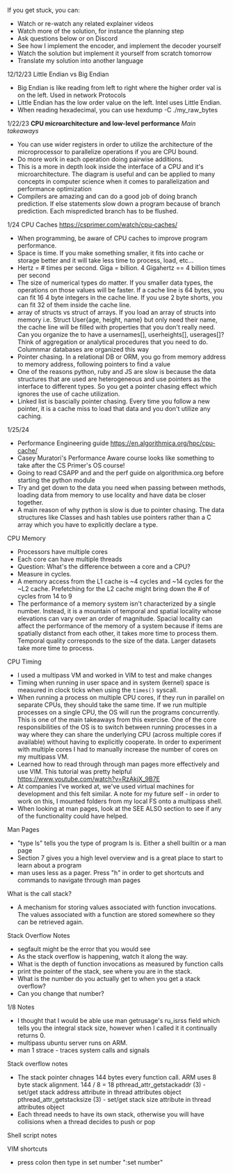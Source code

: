 If you get stuck, you can:

- Watch or re-watch any related explainer videos
- Watch more of the solution, for instance the planning step
- Ask questions below or on Discord
- See how I implement the encoder, and implement the decoder yourself
- Watch the solution but implement it yourself from scratch tomorrow
- Translate my solution into another language

12/12/23
Little Endian vs Big Endian
- Big Endian is like reading from left to right where the higher order 
val is on the left. Used in network Protocols
- Little Endian has the low order value on the left. Intel uses Little Endian.
- When reading hexadecimal, you can use hexdump -C ./my_raw_bytes

1/22/23
**CPU microarchitecture and low‑level performance**
*Main takeaways*
- You can use wider registers in order to utilize the architecture of 
the microprocessor to parallelize operations if you are CPU bound. 
- Do more work in each operation doing pairwise additions. 
- This is a more in depth look inside the interface of a CPU and it's microarchitecture. 
The diagram is useful and can be applied to many concepts in computer science when 
it comes to parallelization and performance optimization
- Compilers are amazing and can do a good job of doing branch prediction. If else 
statements slow down a program because of branch prediction. Each mispredicted 
branch has to be flushed.

1/24 CPU Caches https://csprimer.com/watch/cpu-caches/
- When programming, be aware of CPU caches to improve program performance.
- Space is time. If you make something smaller, it fits into cache or storage
better and it will take less time to process, load, etc...
- Hertz = # times per second. Giga = billion. 4 Gigahertz == 4 billion times per second
- The size of numerical types do matter. If you smaller data types, the operations
on those values will be faster. If a cache line is 64 bytes, you can fit 16 4 byte
integers in the cache line. If you use 2 byte shorts, you can fit 32 of them 
inside the cache line.
- array of structs vs struct of arrays. If you load an array of structs
into memory i.e. Struct User{age, height, name} but only need their name, 
the cache line will be filled with properties that you don't really need. 
Can you organize the to have a usernames[], userheights[], userages[]? Think 
of aggregation or analytical procedures that you need to do. Columnmar 
databases are organized this way
- Pointer chasing. In a relational DB or ORM, you go from memory address 
to memory address, following pointers to find a value
- One of the reasons python, ruby and JS are slow is because the data 
structures that are used are heterogeneous and use pointers as the interface
to different types. So you get a pointer chasing effect which ignores the use
of cache utilization.
- Linked list is bascially pointer chasing. Every time you follow a new pointer, 
it is a cache miss to load that data and you don't utilize any caching.

1/25/24
- Performance Engineering guide https://en.algorithmica.org/hpc/cpu-cache/
- Casey Muratori's Performance Aware course looks like something to take 
after the CS Primer's OS course!
- Going to read CSAPP and and the perf guide on algorithmica.org before starting
the python module
- Try and get down to the data you need when passing between methods, loading
data from memory to use locality and have data be closer together.
- A main reason of why python is slow is due to pointer chasing. The data structures
like Classes and hash tables use pointers rather than a C array which you have 
to explicitly declare a type.

CPU Memory 
- Processors have multiple cores
- Each core can have multiple threads
- Question: What's the difference between a core and a CPU?
- Measure in cycles. 
- A memory access from the L1 cache is ~4 cycles and ~14 cycles for the ~L2 cache. 
Prefetching for the L2 cache might bring down the # of cycles from 14 to 9
- The performance of a memory system isn't characterized by a single number. Instead, it is a mountain of temporal and spatial locality whose elevations can vary over an order of magnitude. Spacial locality can affect the performance of the memory of a system because if items are spatially distanct from each other, it takes more time to process them. Temporal quality corresponds to the size of the data. Larger datasets take more time to process.

CPU Timing
- I used a multipass VM and worked in VIM to test and make changes
- Timing when running in user space and in system (kernel) space is measured
in clock ticks when using the `times()` syscall.
- When running a process on multiple CPU cores, if they run in parallel on separate CPUs, 
they should take the same time. If we run multiple processes on a single CPU, the 
OS will run the programs concurrently. This is one of the main takeaways
from this exercise. One of the core responsibilities of the OS is to switch 
between running processes in a way where they can share the underlying CPU
(across multiple cores if available) without having to explicitly cooperate.
In order to experiment with multiple cores I had to manually increase the 
number of cores on my multipass VM. 
- Learned how to read through through man pages more effectively and use VIM. 
This tutorial was pretty helpful https://www.youtube.com/watch?v=RzAkjX_9B7E
- At companies I've worked at, we've used virtual machines for development and 
this felt similar. A note for my future self - in order to work on this, I mounted
folders from my local FS onto a multipass shell. 
- When looking at man pages, look at the SEE ALSO section to see if any of the 
functionality could have helped.

Man Pages
- "type ls" tells you the type of program ls is. Either a shell builtin or a man page
- Section 7 gives you a high level overview and is a great place to start to learn
about a program
- man uses less as a pager. Press "h" in order to get shortcuts and commands to 
navigate through man pages

What is the call stack?
- A mechanism for storing values associated with function invocations. The 
values associated with a function are stored somewhere so they can be 
retrieved again.

Stack Overflow Notes
- segfault might be the error that you would see
- As the stack overflow is happening, watch it along the way. 
- What is the depth of function invocations as measured by function calls
- print the pointer of the stack, see where you are in the stack. 
- What is the number do you actually get to when you get a stack overflow?
- Can you change that number? 

1/8 Notes
- I thought that I would be able use man getrusage's ru_isrss field which tells you the integral stack size, however when I called it it continually returns 0.
- multipass ubuntu server runs on ARM.
- man 1 strace - traces system calls and signals

Stack overflow notes
- The stack pointer chnages 144 bytes every function call. ARM uses 8 byte 
stack alignment. 144 / 8 = 18
pthread_attr_getstackaddr (3) - set/get stack address attribute in thread attributes object
pthread_attr_getstacksize (3) - set/get stack size attribute in thread attributes object
- Each thread needs to have its own stack, otherwise you will have collisions
when a thread decides to push or pop

Shell script notes 
 
VIM shortcuts
- press colon then type in set number ":set number"


